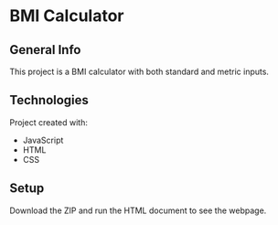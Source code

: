 # BMI Calculator

## General Info 
This project is a BMI calculator with both standard and metric inputs. 

## Technologies
Project created with:
  * JavaScript
  * HTML
  * CSS

## Setup 
Download the ZIP and run the HTML document to see the webpage. 
